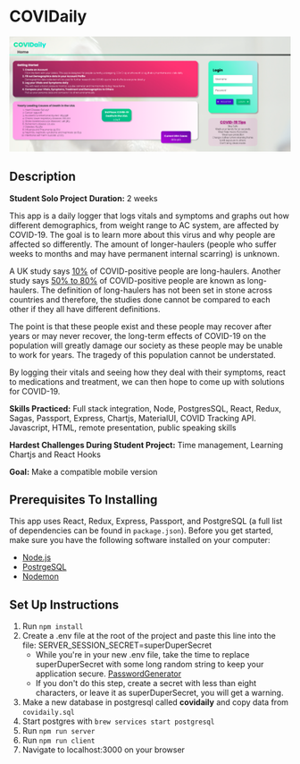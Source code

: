 # COVIDaily
![Image of COVIDaily](homepage.png)
## Description
**Student Solo Project**
**Duration:** 2 weeks

This app is a daily logger that logs vitals and symptoms and graphs out how different demographics, from weight range to AC system, are affected by COVID-19. The goal is to learn more about this virus and why people are affected so differently. The amount of longer-haulers (people who suffer weeks to months and may have permanent internal scarring) is unknown.

A UK study says [10%](https://www.bmj.com/content/370/bmj.m3026) of COVID-positive people are long-haulers. Another study says [50% to 80%](https://www.health.harvard.edu/blog/the-tragedy-of-the-post-covid-long-haulers-2020101521173) of COVID-positive people are known as long-haulers. The definition of long-haulers has not been set in stone across countries and therefore, the studies done cannot be compared to each other if they all have different definitions.

The point is that these people exist and these people may recover after years or may never recover, the long-term effects of COVID-19 on the population will greatly damage our society as these people may be unable to work for years. The tragedy of this population cannot be understated.

By logging their vitals and seeing how they deal with their symptoms, react to medications and treatment, we can then hope to come up with solutions for COVID-19.

**Skills Practiced:** Full stack integration, Node, PostgresSQL, React, Redux, Sagas, Passport, Express, Chartjs, MaterialUI, COVID Tracking API. Javascript, HTML, remote presentation, public speaking skills

**Hardest Challenges During Student Project:** Time management, Learning Chartjs and React Hooks

**Goal:** Make a compatible mobile version



## Prerequisites To Installing

This app uses React, Redux, Express, Passport, and PostgreSQL (a full list of dependencies can be found in `package.json`).
Before you get started, make sure you have the following software installed on your computer:

- [Node.js](https://nodejs.org/en/)
- [PostrgeSQL](https://www.postgresql.org/)
- [Nodemon](https://nodemon.io/)

## Set Up Instructions
1. Run `npm install`
2. Create a .env file at the root of the project and paste this line into the file: SERVER_SESSION_SECRET=superDuperSecret
    - While you're in your new .env file, take the time to replace superDuperSecret with some long random string to keep your application secure. [PasswordGenerator](https://passwordsgenerator.net/) 
    - If you don't do this step, create a secret with less than eight characters, or leave it as superDuperSecret, you will get a warning.
3. Make a new database in postgresql called **covidaily** and copy data from `covidaily.sql`
4. Start postgres with `brew services start postgresql`
5. Run `npm run server`
6. Run `npm run client`
7. Navigate to localhost:3000 on your browser